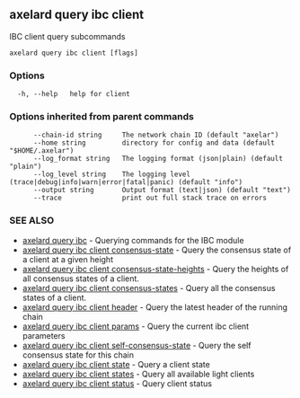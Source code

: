 ## axelard query ibc client

IBC client query subcommands

```
axelard query ibc client [flags]
```

### Options

```
  -h, --help   help for client
```

### Options inherited from parent commands

```
      --chain-id string     The network chain ID (default "axelar")
      --home string         directory for config and data (default "$HOME/.axelar")
      --log_format string   The logging format (json|plain) (default "plain")
      --log_level string    The logging level (trace|debug|info|warn|error|fatal|panic) (default "info")
      --output string       Output format (text|json) (default "text")
      --trace               print out full stack trace on errors
```

### SEE ALSO

* [axelard query ibc](axelard_query_ibc.md)	 - Querying commands for the IBC module
* [axelard query ibc client consensus-state](axelard_query_ibc_client_consensus-state.md)	 - Query the consensus state of a client at a given height
* [axelard query ibc client consensus-state-heights](axelard_query_ibc_client_consensus-state-heights.md)	 - Query the heights of all consensus states of a client.
* [axelard query ibc client consensus-states](axelard_query_ibc_client_consensus-states.md)	 - Query all the consensus states of a client.
* [axelard query ibc client header](axelard_query_ibc_client_header.md)	 - Query the latest header of the running chain
* [axelard query ibc client params](axelard_query_ibc_client_params.md)	 - Query the current ibc client parameters
* [axelard query ibc client self-consensus-state](axelard_query_ibc_client_self-consensus-state.md)	 - Query the self consensus state for this chain
* [axelard query ibc client state](axelard_query_ibc_client_state.md)	 - Query a client state
* [axelard query ibc client states](axelard_query_ibc_client_states.md)	 - Query all available light clients
* [axelard query ibc client status](axelard_query_ibc_client_status.md)	 - Query client status

